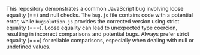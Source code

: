 This repository demonstrates a common JavaScript bug involving loose equality (==) and null checks.  The `bug.js` file contains code with a potential error, while `bugSolution.js` provides the corrected version using strict equality (===).  Loose equality can lead to unexpected type coercion, resulting in incorrect comparisons and potential bugs.  Always prefer strict equality (===) for reliable comparisons, especially when dealing with null or undefined values.